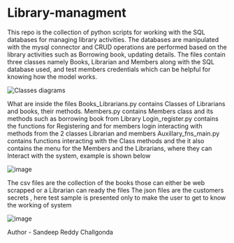 # Library-managment
This repo is the collection of python scripts for working with the SQL databases for managing library activities. The databases are manipulated with the mysql connector and CRUD operations are performed
based on the library activities such as Borrowing book, updating details. The files contain three classes namely Books, Librarian and Members along with the SQL database used, and test members credentials which can be helpful for knowing how the model works.

![Classes diagrams](https://user-images.githubusercontent.com/72862327/161380188-fc30c001-28b8-4730-8c4e-dfed19202aab.PNG)

What are inside the files 
Books_Librarians.py contains Classes of Librarians and books, their methods. 
Members.py contains Members class and its methods such as borrowing book from Library
Login_register.py contains the functions for Registering and for members login interacting with methods from the 2 classes Librarian and members
Auxillary_fns_main.py contains functions interacting with the Class methods and the it also contains the menu for the Members and the Librarians, where they can Interact with the system, example is shown below

![image](https://user-images.githubusercontent.com/72862327/161380651-37e165da-fb52-4cd9-98c3-f777ffbdac97.png)

The csv files are the collection of the books those can either be web scrapped or a Librarian can ready the files
The json files are the customers secrets , here test sample is presented only to make the user to get to know the working of system

![image](https://user-images.githubusercontent.com/72862327/161381016-482be329-c21e-491a-8b52-ecebc35ae5d8.png)

Author - Sandeep Reddy Challgonda
